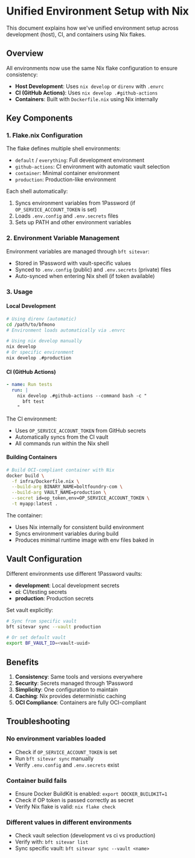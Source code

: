 # Unified Environment Setup with Nix

This document explains how we've unified environment setup across development
(host), CI, and containers using Nix flakes.

## Overview

All environments now use the same Nix flake configuration to ensure consistency:

- **Host Development**: Uses `nix develop` or `direnv` with `.envrc`
- **CI (GitHub Actions)**: Uses `nix develop .#github-actions`
- **Containers**: Built with `Dockerfile.nix` using Nix internally

## Key Components

### 1. Flake.nix Configuration

The flake defines multiple shell environments:

- `default` / `everything`: Full development environment
- `github-actions`: CI environment with automatic vault selection
- `container`: Minimal container environment
- `production`: Production-like environment

Each shell automatically:

1. Syncs environment variables from 1Password (if `OP_SERVICE_ACCOUNT_TOKEN` is
   set)
2. Loads `.env.config` and `.env.secrets` files
3. Sets up PATH and other environment variables

### 2. Environment Variable Management

Environment variables are managed through `bft sitevar`:

- Stored in 1Password with vault-specific values
- Synced to `.env.config` (public) and `.env.secrets` (private) files
- Auto-synced when entering Nix shell (if token available)

### 3. Usage

#### Local Development

```bash
# Using direnv (automatic)
cd /path/to/bfmono
# Environment loads automatically via .envrc

# Using nix develop manually
nix develop
# Or specific environment
nix develop .#production
```

#### CI (GitHub Actions)

```yaml
- name: Run tests
  run: |
    nix develop .#github-actions --command bash -c "
      bft test
    "
```

The CI environment:

- Uses `OP_SERVICE_ACCOUNT_TOKEN` from GitHub secrets
- Automatically syncs from the CI vault
- All commands run within the Nix shell

#### Building Containers

```bash
# Build OCI-compliant container with Nix
docker build \
  -f infra/Dockerfile.nix \
  --build-arg BINARY_NAME=boltfoundry-com \
  --build-arg VAULT_NAME=production \
  --secret id=op_token,env=OP_SERVICE_ACCOUNT_TOKEN \
  -t myapp:latest .
```

The container:

- Uses Nix internally for consistent build environment
- Syncs environment variables during build
- Produces minimal runtime image with env files baked in

## Vault Configuration

Different environments use different 1Password vaults:

- **development**: Local development secrets
- **ci**: CI/testing secrets
- **production**: Production secrets

Set vault explicitly:

```bash
# Sync from specific vault
bft sitevar sync --vault production

# Or set default vault
export BF_VAULT_ID=<vault-uuid>
```

## Benefits

1. **Consistency**: Same tools and versions everywhere
2. **Security**: Secrets managed through 1Password
3. **Simplicity**: One configuration to maintain
4. **Caching**: Nix provides deterministic caching
5. **OCI Compliance**: Containers are fully OCI-compliant

## Troubleshooting

### No environment variables loaded

- Check if `OP_SERVICE_ACCOUNT_TOKEN` is set
- Run `bft sitevar sync` manually
- Verify `.env.config` and `.env.secrets` exist

### Container build fails

- Ensure Docker BuildKit is enabled: `export DOCKER_BUILDKIT=1`
- Check if OP token is passed correctly as secret
- Verify Nix flake is valid: `nix flake check`

### Different values in different environments

- Check vault selection (development vs ci vs production)
- Verify with: `bft sitevar list`
- Sync specific vault: `bft sitevar sync --vault <name>`
